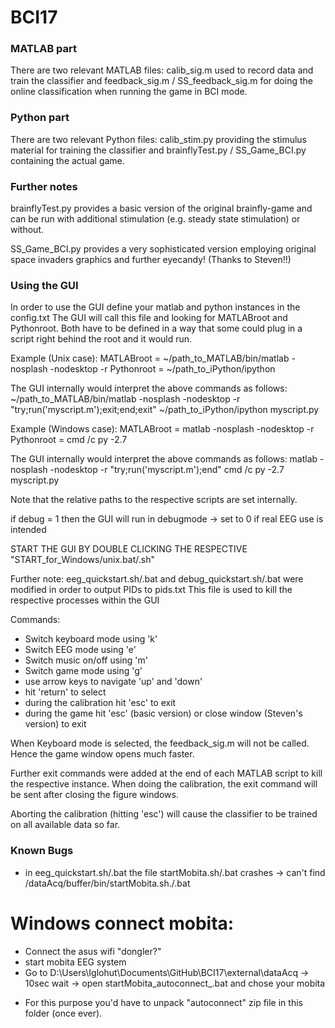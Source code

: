 # BCI17 

### MATLAB part

There are two relevant MATLAB files: calib_sig.m used to record data and train the classifier and feedback_sig.m / SS_feedback_sig.m for doing the online classification when running the game in BCI mode.

### Python part
There are two relevant Python files: calib_stim.py providing the stimulus material for training the classifier and brainflyTest.py / SS_Game_BCI.py containing the actual game.

### Further notes
brainflyTest.py provides a basic version of the original brainfly-game and can be run with additional stimulation (e.g. steady state stimulation) or without.

SS_Game_BCI.py provides a very sophisticated version employing original space invaders graphics and further eyecandy! (Thanks to Steven!!) 

### Using the GUI

In order to use the GUI define your matlab and python instances in the config.txt
The GUI will call this file and looking for MATLABroot and Pythonroot. Both have to be defined in a way that some could plug in a script right behind the root and it would run.

Example (Unix case):
MATLABroot = ~/path_to_MATLAB/bin/matlab -nosplash -nodesktop -r
Pythonroot = ~/path_to_iPython/ipython

The GUI internally would interpret the above commands as follows:
~/path_to_MATLAB/bin/matlab -nosplash -nodesktop -r "try;run('myscript.m');exit;end;exit"
~/path_to_iPython/ipython myscript.py

Example (Windows case):
MATLABroot = matlab -nosplash -nodesktop -r
Pythonroot = cmd /c  py -2.7

The GUI internally would interpret the above commands as follows:
matlab -nosplash -nodesktop -r "try;run('myscript.m');end"
cmd /c  py -2.7 myscript.py

Note that the relative paths to the respective scripts are set internally.

if debug = 1 then the GUI will run in debugmode -> set to 0 if real EEG use is intended

START THE GUI BY DOUBLE CLICKING THE RESPECTIVE "START_for_Windows/unix.bat/.sh"

Further note:
eeg_quickstart.sh/.bat and debug_quickstart.sh/.bat were modified in order to output PIDs to pids.txt
This file is used to kill the respective processes within the GUI

Commands:
- Switch keyboard mode using 'k'
- Switch EEG mode using 'e'
- Switch music on/off using 'm'
- Switch game mode using 'g'
- use arrow keys to navigate 'up' and 'down'
- hit 'return' to select
- during the calibration hit 'esc' to exit
- during the game hit 'esc' (basic version) or close window (Steven's version) to exit

When Keyboard mode is selected, the feedback_sig.m will not be called. Hence the game window opens much faster.

Further exit commands were added at the end of each MATLAB script to kill the respective instance. When doing the calibration, the exit command will be sent after closing the figure windows.

Aborting the calibration (hitting 'esc') will cause the classifier to be trained on all available data so far.

### Known Bugs
- in eeg_quickstart.sh/.bat the file startMobita.sh/.bat crashes -> can't find /dataAcq/buffer/bin/startMobita.sh./.bat


# Windows connect mobita:
- Connect the asus wifi "dongler?"
- start mobita EEG system
- Go to D:\Users\Iglohut\Documents\GitHub\BCI17\external\dataAcq -> 10sec wait -> open startMobita_autoconnect_.bat and chose your mobita
* For this purpose you'd have to unpack "autoconnect" zip file in this folder (once ever).  
